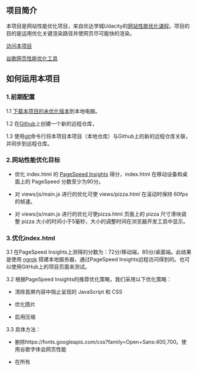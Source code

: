 ## 项目简介
本项目是网站性能优化项目，来自优达学城Udacity的[网站性能优化课程](https://cn.udacity.com/course/website-performance-optimization--ud884/)。项目的目的是运用优化关键渲染路径并使网页尽可能快的渲染。


[访问本项目](https://liaozeen.github.io/websiteOptimization/)

[谷歌网页性能优化工具](https://developers.google.com/speed/pagespeed/insights/)

## 如何运用本项目

### 1.前期配置

1.1 [下载本项目的未优化版本](https://github.com/udacity/cn-frontend-development-advanced/raw/master/Website%20Optimization_zh.zip)到本地电脑。

1.2 在[Github](https://github.com/)上创建一个新的远程仓库，

1.3 使用[git](https://git-scm.com/)命令行将本项目本项目（本地仓库）与Github上的新的远程仓库关联，并同步到远程仓库。

### 2.网站性能优化目标

- 优化 index.html 的 [PageSpeed Insights](https://developers.google.com/speed/pagespeed/insights/) 得分，index.html 在移动设备和桌面上的 PageSpeed 分数至少为90分。

- 对 views/js/main.js 进行的优化可使 views/pizza.html 在滚动时保持 60fps 的帧速。

- 对 views/js/main.js 进行的优化可使pizza.html 页面上的 pizza 尺寸滑块调整 pizza 大小的时间小于5毫秒，大小的调整时间在浏览器开发工具中显示。

### 3.优化index.html

3.1 在PageSpeed Insights上测得的分数为：72分/移动端，85分/桌面端。此结果是使用 [ngrok](https://ngrok.com/) 搭建本地服务器，通过PageSpeed Insights远程访问得到的。也可以使用GitHub上的项目页面来测试。

3.2 根据PageSpeed Insights的推荐优化策略，我们采用以下优化策略：

- 清除首屏内容中阻止呈现的 JavaScript 和 CSS

- 优化图片

- 启用压缩

3.3 具体方法：

- 删除https://fonts.googleapis.com/css?family=Open+Sans:400,700。使用谷歌字体会网页性能

- 在所有<script>标记里都加上async，避免脚本阻止DOM的构建

- print.css和style.css较小，将print.css和style.css的内容内嵌在index.html中。

- 使用 [图片优化工具](http://optimizilla.com/zh/)，压缩图片。

- 使用 [Grunt](http://www.gruntjs.net/getting-started)压缩perfmatters.js。扩展阅读：[前端js和css的压缩合并之grunt](http://www.haorooms.com/post/qd_grunt_cssjs)

3.4 优化结果：

- 移动端：93分

- 桌面端：95分

- [查看实测结果](https://developers.google.com/speed/pagespeed/insights/?url=https%3A%2F%2Fliaozeen.github.io%2FwebsiteOptimization%2F&tab=desktop)

### 4.优化main.js

4.1 使pizza.html 在滚动时的帧速达到60帧/秒

在开发者工具的console上可以看到，滚动时背景滑窗披萨移动的每10帧的平均帧率大概在30-40ms间

![原帧数](http://oqa644xm9.bkt.clouddn.com/%E5%8E%9F%E5%B8%A7%E6%95%B0.png)

我们使用chrome开发者工具的Performance对页面事件（滚动页面）进行记录，记录结果如下：

![原performance结果](http://oqa644xm9.bkt.clouddn.com/%E5%8E%9Fperformance%E8%AE%B0%E5%BD%95%E7%BB%93%E6%9E%9C.png)
从上图可以看到，有好多红色标记。我们来放大视图看看是哪里出现问题。

![方法视图](http://oqa644xm9.bkt.clouddn.com/%E6%94%BE%E5%A4%A7%E8%A7%86%E5%9B%BE.png)

从上图可以看出，页面出现了强制同步布局。是由main.js中的函数updatePositions()中代码导致的。为避免文章篇幅过长，具体原因就不详细分析，直接列出修改结果。
##### 原代码：
```js
function updatePositions() {
  frame++;
  window.performance.mark("mark_start_frame");

  var items = document.querySelectorAll('.mover');
  for (var i = 0; i < items.length; i++) {     //这里导致强制同步布局
    var phase = Math.sin((document.body.scrollTop / 1250) + (i % 5));
    items[i].style.left = items[i].basicLeft + 100 * phase + 'px';
  }

  // 以下代码省略
  ...

  }
}
```

##### 修改后的代码：
```js
function updatePositions() {
  frame++;
  window.performance.mark("mark_start_frame");


 function render(){
  var items = document.querySelectorAll('.mover');
  var top = document.body.scrollTop / 1250;
  for (var i = 0; i < items.length; i++) {
    var phase = Math.sin(top+ (i % 5));
    //items[i].style.left = items[i].basicLeft + 100 * phase + 'px';
    var left = -items[i].basicLeft + 1000 * phase + 'px';
    items[i].style.transform = "translateX("+left+") translateZ(0)";
  }
}
 window.requestAnimationFrame(render);

  //以下代码省略
  ...
  }
}
```

##### 修改后的结果

![新帧数](http://oqa644xm9.bkt.clouddn.com/%E6%96%B0%E5%B8%A7%E6%95%B0.png)

在开发者工具的console上可以看到，滚动时背景滑窗披萨移动的每10帧的平均帧率保持在0.01ms到0.03ms之间，明显快了很多。


4.2 使pizza.html 页面上的 pizza 尺寸滑块调整 pizza 大小的时间小于5毫秒

在优化前，console记录结果如下:

![原调整时间](http://oqa644xm9.bkt.clouddn.com/%E5%8E%9F%E8%B0%83%E6%95%B4%E5%9B%BE%E6%A0%87%E7%9A%84%E7%BB%93%E6%9E%9C.png)

在优化后，console记录结果如下:

![新调整时间](http://oqa644xm9.bkt.clouddn.com/%E6%96%B0%E8%B0%83%E6%95%B4%E6%97%B6%E9%97%B4.png)


#### 减少重复查询DOM，提高效率

将.randomPizzaContainer节点保存在一个变量randomPizzas里，不用每次都查询DOM。因为调整披萨大小不同的选项对应的披萨尺寸是确定的，直接将调整后的值赋予所有randomPizzaContainer元素的width。不需要循环读和写randomPizzaContainer的width属性，这样会导致强制同步布局。

##### 原代码：
```js
function determineDx (elem, size) {
    var oldWidth = elem.offsetWidth;
    var windowWidth = document.querySelector("#randomPizzas").offsetWidth;
    var oldSize = oldWidth / windowWidth;

    function sizeSwitcher (size) {
      switch(size) {
        case "1":
          return 0.25;
        case "2":
          return 0.3333;
        case "3":
          return 0.5;
        default:
          console.log("bug in sizeSwitcher");
      }
    }

    var newSize = sizeSwitcher(size);
    var dx = (newSize - oldSize) * windowWidth;

    return dx;
  }

  function changePizzaSizes(size) {
    for (var i = 0; i < document.querySelectorAll(".randomPizzaContainer").length; i++) {
      var dx = determineDx(document.querySelectorAll(".randomPizzaContainer")[i], size);
      var newwidth = (document.querySelectorAll(".randomPizzaContainer")[i].offsetWidth + dx) + 'px';
      document.querySelectorAll(".randomPizzaContainer")[i].style.width = newwidth;
    }
  }
```

##### 修改后的代码：
```js
function changePizzaSizes(size) {

    switch(size){
      case "1":
        newWidth = 25;
        break;
      case "2":
        newWidth = 33.3;
        break;
      case "3":
        newWidth = 50;
        break;
      default:
          console.log('bug in sizeSwitcher');
    }
    var randomPizzas = document.querySelectorAll(".randomPizzaContainer");
    for (var i = 0; i < randomPizzas.length; i++) {
      randomPizzas[i].style.width = newWidth + "%";
    }
  }
```
#### 优化动画渲染

使用requestAnimationFrame()刷新动画

##### 原代码：
```js
 function updatePositions() {
  frame++;
  window.performance.mark("mark_start_frame");

  var items = document.querySelectorAll('.mover');
  for (var i = 0; i < items.length; i++) {
    var phase = Math.sin((document.body.scrollTop / 1250) + (i % 5));
    items[i].style.left = items[i].basicLeft + 100 * phase + 'px';
  }

window.addEventListener('scroll', updatePositions);
```

##### 修改后的代码：
```js
function updatePositions() {
  frame++;
  window.performance.mark("mark_start_frame");


 function render(){
  var items = document.querySelectorAll('.mover');
  var top = document.body.scrollTop / 1250;
  for (var i = 0; i < items.length; i++) {
    var phase = Math.sin(top+ (i % 5));
    //items[i].style.left = items[i].basicLeft + 100 * phase + 'px';
    var left = -items[i].basicLeft + 1000 * phase + 'px';
    items[i].style.transform = "translateX("+left+") translateZ(0)";
  }
}
 window.requestAnimationFrame(render);

window.addEventListener('scroll', updatePositions);
```

减少披萨背景图标的数量

##### 原代码：
```js
document.addEventListener('DOMContentLoaded', function() {
  var cols = 8;
  var s = 256;
  for (var i = 0; i < 200; i++) {
    var elem = document.createElement('img');
    elem.className = 'mover';
    elem.src = "images/pizza.png";
    elem.style.height = "100px";
    elem.style.width = "73.333px";
    elem.basicLeft = (i % cols) * s;
    elem.style.top = (Math.floor(i / cols) * s) + 'px';
    document.querySelector("#movingPizzas1").appendChild(elem);
  }
  updatePositions();
});

```

##### 修改后的代码：
```js
document.addEventListener('DOMContentLoaded', function() {
  var cols = 8;
  var s = 256;
  for (var i = 0; i < 31; i++) {
    var elem = document.createElement('img');
    elem.className = 'mover';
    elem.src = "images/pizza.png";
    elem.style.height = "100px";
    elem.style.width = "73.333px";
    elem.basicLeft = (i % cols) * s;
    elem.style.top = (Math.floor(i / cols) * s) + 'px';
    document.getElementById("movingPizzas1").appendChild(elem);
  }
  updatePositions();
});
```
